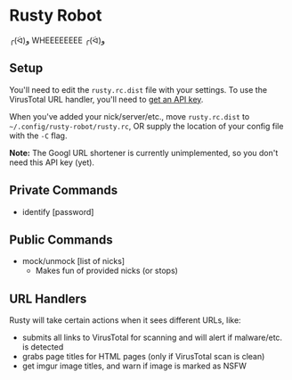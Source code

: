 # Rusty Robot

╭(ᐛ)و WHEEEEEEEE ╭(ᐛ)و

## Setup

You'll need to edit the `rusty.rc.dist` file with your settings. To use the
VirusTotal URL handler, you'll need to [get an API key][vt].

When you've added your nick/server/etc., move `rusty.rc.dist` to
`~/.config/rusty-robot/rusty.rc`, OR supply the location of your config file
with the `-C` flag.

__Note:__ The Googl URL shortener is currently unimplemented, so you don't need
this API key (yet).

## Private Commands

- identify [password]

## Public Commands

- mock/unmock [list of nicks]
    - Makes fun of provided nicks (or stops)

## URL Handlers

Rusty will take certain actions when it sees different URLs, like:

- submits all links to VirusTotal for scanning and will alert if malware/etc. is
  detected
- grabs page titles for HTML pages (only if VirusTotal scan is clean)
- get imgur image titles, and warn if image is marked as NSFW

[vt]: https://www.virustotal.com/en/documentation/public-api
